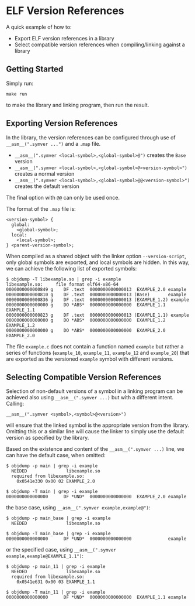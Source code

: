 # ELF Version References

A quick example of how to:

* Export ELF version references in a library
* Select compatible version references when compiling/linking against a library

## Getting Started

Simply run:

`make run`

to make the library and linking program, then run the result.

## Exporting Version References

In the library, the version references can be configured through use of `__asm__(".symver ...")` and a `.map` file.

* `__asm__(".symver <local-symbol>,<global-symbol>@")` creates the `Base` version
* `__asm__(".symver <local-symbol>,<global-symbol>@<version-symbol>")` creates a normal version
* `__asm__(".symver <local-symbol>,<global-symbol>@@<version-symbol>")` creates the default version

The final option with `@@` can only be used once.

The format of the `.map` file is:

```
<version-symbol> {
  global:
    <global-symbol>;
  local:
    <local-symbol>;
} <parent-version-symbol>;
```

When compiled as a shared object with the linker option `--version-script`, only global symbols are exported, and local symbols are hidden. In this way, we can achieve the following list of exported symbols:

```
$ objdump -T libexample.so | grep -i example
libexample.so:     file format elf64-x86-64
0000000000000849 g    DF .text	0000000000000013  EXAMPLE_2.0 example
0000000000000810 g    DF .text	0000000000000013 (Base)       example
0000000000000836 g    DF .text	0000000000000013 (EXAMPLE_1.2) example
0000000000000000 g    DO *ABS*	0000000000000000  EXAMPLE_1.1 EXAMPLE_1.1
0000000000000823 g    DF .text	0000000000000013 (EXAMPLE_1.1) example
0000000000000000 g    DO *ABS*	0000000000000000  EXAMPLE_1.2 EXAMPLE_1.2
0000000000000000 g    DO *ABS*	0000000000000000  EXAMPLE_2.0 EXAMPLE_2.0
```

The file `example.c` does not contain a function named `example` but rather a series of functions (`example_10`, `example_11`, `example_12` and `example_20`) that are exported as the versioned `example` symbol with different versions.

## Selecting Compatible Version References

Selection of non-default versions of a symbol in a linking program can be achieved also using `__asm__(".symver ...)` but with a different intent. Calling:

`__asm__(".symver <symbol>,<symbol>@<version>")`

will ensure that the linked symbol is the appropriate version from the library. Omitting this or a similar line will cause the linker to simply use the default version as specified by the library.

Based on the existence and content of the `__asm__(".symver ...)` line, we can have the default case, when omitted:

```
$ objdump -p main | grep -i example
  NEEDED               libexample.so
  required from libexample.so:
    0x0541e330 0x00 02 EXAMPLE_2.0
```

```
$ objdump -T main | grep -i example
0000000000000000      DF *UND*	0000000000000000  EXAMPLE_2.0 example
```

the base case, using `__asm__(".symver example,example@")`:

```
$ objdump -p main_base | grep -i example
  NEEDED               libexample.so
```

```
$ objdump -T main_base | grep -i example
0000000000000000      DF *UND*	0000000000000000              example
```

or the specified case, using `__asm__(".symver example,example@EXAMPLE_1.1")`:

```
$ objdump -p main_11 | grep -i example
  NEEDED               libexample.so
  required from libexample.so:
    0x0541e631 0x00 03 EXAMPLE_1.1
```

```
$ objdump -T main_11 | grep -i example
0000000000000000      DF *UND*	0000000000000000  EXAMPLE_1.1 example
```

